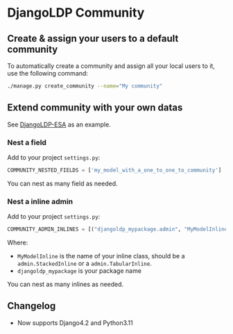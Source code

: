 # DjangoLDP Community

## Create & assign your users to a default community

To automatically create a community and assign all your local users to it, use the following command:

```bash
./manage.py create_community --name="My community"
```

## Extend community with your own datas

See [DjangoLDP-ESA](https://git.startinblox.com/djangoldp-packages/djangoldp-esa) as an example.

### Nest a field

Add to your project `settings.py`:

```python
COMMUNITY_NESTED_FIELDS = ['my_model_with_a_one_to_one_to_community']
```

You can nest as many field as needed.

### Nest a inline admin

Add to your project `settings.py`:

```python
COMMUNITY_ADMIN_INLINES = [("djangoldp_mypackage.admin", "MyModelInline",)]
```

Where:

- `MyModelInline` is the name of your inline class, should be a `admin.StackedInline` or a `admin.TabularInline`.
- `djangoldp_mypackage` is your package name

You can nest as many inlines as needed.


## Changelog

- Now supports Django4.2 and Python3.11
